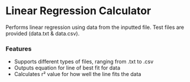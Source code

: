 # Linear Regression Calculator
Performs linear regression using data from the inputted file. Test files are provided (data.txt & data.csv).

### Features
- Supports different types of files, ranging from .txt to .csv
- Outputs equation for line of best fit for data
- Calculates r² value for how well the line fits the data
